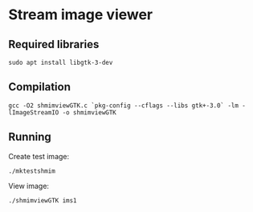 
# Stream image viewer


## Required libraries

	sudo apt install libgtk-3-dev



## Compilation

	gcc -O2 shmimviewGTK.c `pkg-config --cflags --libs gtk+-3.0` -lm -lImageStreamIO -o shmimviewGTK


## Running

Create test image:

	./mktestshmim

View image:

	./shmimviewGTK ims1

